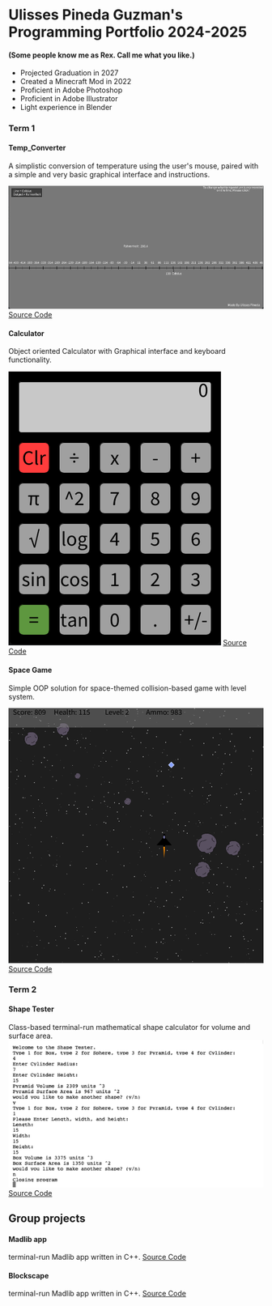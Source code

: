 # Ulisses Pineda Guzman's Programming Portfolio 2024-2025
#### (Some people know me as Rex. Call me what you like.)
+ Projected Graduation in 2027
+ Created a Minecraft Mod in 2022
+ Proficient in Adobe Photoshop
+ Proficient in Adobe Illustrator
+ Light experience in Blender

### Term 1

#### Temp_Converter
A simplistic conversion of temperature using the user's mouse, paired with a simple and very basic graphical interface and instructions.

![Image of running app](https://github.com/Rexboy909/Programming_Portfolio/blob/main/images/Temp_converter.png?raw=true)
[Source Code](src/Term_1/Temp_Converter)

#### Calculator
Object oriented Calculator with Graphical interface and keyboard functionality.

![Image of running app](https://github.com/Rexboy909/Programming_Portfolio/blob/main/images/Calc.png?raw=true)
[Source Code](src/Term_1/Calculator)

#### Space Game
Simple OOP solution for space-themed collision-based game with level system.

![Image of running app](https://github.com/Rexboy909/Programming_Portfolio/blob/main/images/Spacegame.png?raw=true)
[Source Code](src/Term_1/SpaceGame)


### Term 2

#### Shape Tester
Class-based terminal-run mathematical shape calculator for volume and surface area.
![Image of running app](https://github.com/Rexboy909/Programming_Portfolio/blob/main/images/ShapeTester.png?raw=true)
[Source Code](src/Term_2/ShapeTester)

## Group projects

#### Madlib app
terminal-run Madlib app written in C++.
[Source Code](https://github.com/SaltyNickel702/CppGroup/tree/main/Madlibs)

#### Blockscape
terminal-run Madlib app written in C++.
[Source Code](https://github.com/SaltyNickel702/BlockScape)
